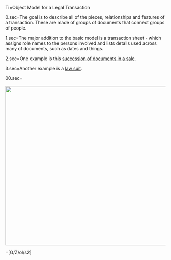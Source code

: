Ti=Object Model for a Legal Transaction

0.sec=The goal is to describe all of the pieces, relationships and features of a transaction.  These are made of groups of documents that connect groups of people.

1.sec=The major addition to the basic model is a transaction sheet - which assigns role names to the persons involved and lists details used across many of documents, such as dates and things.

2.sec=One example is this  <a href="index.php?action=list&file=S/Demo/Escrow/">succession of documents in a sale</a>.

3.sec=Another example is a <a href="index.php?action=source&file=Wx/gov/uscourts/cand/model-protective-orders/Patent/Demo_ProtectiveOrder_0.md">law suit</a>.

00.sec=<br><br><img src="index.php?action=raw&file=S/About/Conference/Image/Legal_Transaction_ObjectModel.jpg" height="500" width="700">

=[G/Z/ol/s2]
